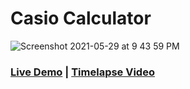 # Casio Calculator

![Screenshot 2021-05-29 at 9 43 59 PM](https://user-images.githubusercontent.com/1134738/120077237-016ede00-c0c7-11eb-9e85-cde62597536e.png)

### [Live Demo](https://casio-calc.vercel.app/) | [Timelapse Video](https://www.youtube.com/watch?v=oS1tFNCxMF4)
